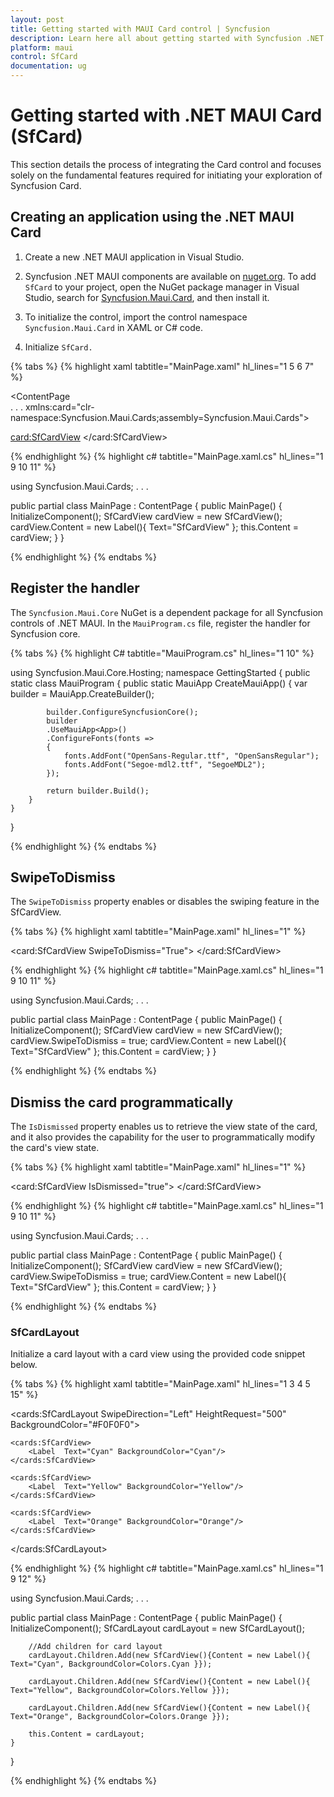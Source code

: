 ```yaml
---
layout: post
title: Getting started with MAUI Card control | Syncfusion
description: Learn here all about getting started with Syncfusion .NET MAUI Card (SfCalendar) control and its basic features.
platform: maui
control: SfCard
documentation: ug
---
```


# Getting started with .NET MAUI Card (SfCard)
This section details the process of integrating the Card control and focuses solely on the fundamental features required for initiating your exploration of Syncfusion Card.


## Creating an application using the .NET MAUI Card

1. Create a new .NET MAUI application in Visual Studio.

2. Syncfusion .NET MAUI components are available on [nuget.org](https://www.nuget.org/). To add `SfCard` to your project, open the NuGet package manager in Visual Studio, search for [Syncfusion.Maui.Card](), and then install it.

3. To initialize the control, import the control namespace `Syncfusion.Maui.Card` in XAML or C# code.

4. Initialize `SfCard.`

{% tabs %}
{% highlight xaml tabtitle="MainPage.xaml" hl_lines="1 5 6 7" %}

<ContentPage   
    . . .
    xmlns:card="clr-namespace:Syncfusion.Maui.Cards;assembly=Syncfusion.Maui.Cards">

<card:SfCardView>
	<Label Text="SfCardView"/>
</card:SfCardView>
</ContentPage>

{% endhighlight %}
{% highlight c# tabtitle="MainPage.xaml.cs" hl_lines="1 9 10 11" %}

using Syncfusion.Maui.Cards;
. . .

public partial class MainPage : ContentPage
{
    public MainPage()
    {
        InitializeComponent();
        SfCardView cardView = new SfCardView();
        cardView.Content = new Label(){ Text="SfCardView" };
        this.Content = cardView;
    }
}

{% endhighlight %}
{% endtabs %}

## Register the handler

The `Syncfusion.Maui.Core` NuGet is a dependent package for all Syncfusion controls of .NET MAUI. In the `MauiProgram.cs` file, register the handler for Syncfusion core.

{% tabs %}
{% highlight C# tabtitle="MauiProgram.cs" hl_lines="1 10" %}

using Syncfusion.Maui.Core.Hosting;
namespace GettingStarted
{
    public static class MauiProgram
    {
        public static MauiApp CreateMauiApp()
        {
            var builder = MauiApp.CreateBuilder();

            builder.ConfigureSyncfusionCore();
            builder
            .UseMauiApp<App>()
            .ConfigureFonts(fonts =>
            {
                fonts.AddFont("OpenSans-Regular.ttf", "OpenSansRegular");
                fonts.AddFont("Segoe-mdl2.ttf", "SegoeMDL2");
            });

            return builder.Build();
        }
    }
}

{% endhighlight %}
{% endtabs %}

## SwipeToDismiss

The `SwipeToDismiss` property enables or disables the swiping feature in the SfCardView.

{% tabs %}
{% highlight xaml tabtitle="MainPage.xaml" hl_lines="1" %}

<card:SfCardView SwipeToDismiss="True">
	<Label Text="SfCardView"/>
</card:SfCardView>

{% endhighlight %}
{% highlight c# tabtitle="MainPage.xaml.cs" hl_lines="1 9 10 11" %}

using Syncfusion.Maui.Cards;
. . .

public partial class MainPage : ContentPage
{
    public MainPage()
    {
        InitializeComponent();
        SfCardView cardView = new SfCardView();
        cardView.SwipeToDismiss = true;
        cardView.Content = new Label(){ Text="SfCardView" };
        this.Content = cardView;
    }
}

{% endhighlight %}
{% endtabs %}	

## Dismiss the card programmatically

The `IsDismissed` property enables us to retrieve the view state of the card, and it also provides the capability for the user to programmatically modify the card's view state.

{% tabs %}
{% highlight xaml tabtitle="MainPage.xaml" hl_lines="1" %}

<card:SfCardView IsDismissed="true">
     <Label Text="SfCardView"/>
</card:SfCardView>

{% endhighlight %}
{% highlight c# tabtitle="MainPage.xaml.cs" hl_lines="1 9 10 11" %}

using Syncfusion.Maui.Cards;
. . .

public partial class MainPage : ContentPage
{
    public MainPage()
    {
        InitializeComponent();
        SfCardView cardView = new SfCardView();
        cardView.SwipeToDismiss = true;
        cardView.Content = new Label(){ Text="SfCardView" };
        this.Content = cardView;
    }
}

{% endhighlight %}
{% endtabs %}	

### SfCardLayout

Initialize a card layout with a card view using the provided code snippet below.

{% tabs %}
{% highlight xaml tabtitle="MainPage.xaml" hl_lines="1 3 4 5 15" %}

<cards:SfCardLayout SwipeDirection="Left" HeightRequest="500" BackgroundColor="#F0F0F0">

	<cards:SfCardView>
		<Label  Text="Cyan" BackgroundColor="Cyan"/>
	</cards:SfCardView>

	<cards:SfCardView>
		<Label  Text="Yellow" BackgroundColor="Yellow"/>
	</cards:SfCardView>

	<cards:SfCardView>
		<Label  Text="Orange" BackgroundColor="Orange"/>
	</cards:SfCardView>  

</cards:SfCardLayout>

{% endhighlight %}
{% highlight c# tabtitle="MainPage.xaml.cs" hl_lines="1 9 12" %}

using Syncfusion.Maui.Cards;
. . .

public partial class MainPage : ContentPage
{
    public MainPage()
    {
        InitializeComponent();
        SfCardLayout cardLayout = new SfCardLayout();

        //Add children for card layout 
        cardLayout.Children.Add(new SfCardView(){Content = new Label(){ Text="Cyan", BackgroundColor=Colors.Cyan }});

        cardLayout.Children.Add(new SfCardView(){Content = new Label(){ Text="Yellow", BackgroundColor=Colors.Yellow }});
     
        cardLayout.Children.Add(new SfCardView(){Content = new Label(){ Text="Orange", BackgroundColor=Colors.Orange }});

        this.Content = cardLayout;
    }
}

{% endhighlight %}
{% endtabs %}	